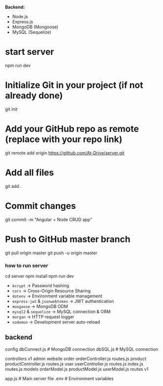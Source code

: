 **Backend:**  
- Node.js  
- Express.js  
- MongoDB (Mongoose)  
- MySQL (Sequelize) 



# start server 
npm run dev

# Initialize Git in your project (if not already done)
git init  

# Add your GitHub repo as remote (replace with your repo link)
git remote add origin https://github.com/At-Drive/server.git 

# Add all files
git add .  

# Commit changes
git commit -m "Angular + Node CRUD app"  

# Push to GitHub master branch
git pull origin master 
git push -u origin master 


### how to run server
cd server
npm install
npm run dev

- `bcrypt` → Password hashing  
- `cors` → Cross-Origin Resource Sharing  
- `dotenv` → Environment variable management  
- `express-jwt` & `jsonwebtoken` → JWT authentication  
- `mongoose` → MongoDB ODM  
- `mysql2` & `sequelize` → MySQL connection & ORM  
- `morgan` → HTTP request logger  
- `nodemon` → Development server auto-reload  





## backend
  config
    dbConnect.js       # MongoDB connection
    dbSQL.js           # MySQL connection

  controllers
    v1
      admin
       <!--  Admin-related controllers -->
      website
                order
                   orderController.js
                   routes.js
                product
                   productController.js
                   routes.js
                user
                   userController.js
                   routes.js
             index.js
                 <!-- all order,product.user routes inside the index.js       -->
      routes.js
           <!-- web and admin routes inside the  routes.js-->
  models
    orderModel.js
    productModel.js
    userModel.js
  routes
    v1 
    <!-- vi routes  -->
      

  app.js               # Main server file
  .env                 # Environment variables
